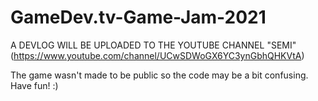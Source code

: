 # GameDev.tv-Game-Jam-2021

A DEVLOG WILL BE UPLOADED TO THE YOUTUBE CHANNEL "SEMI" (https://www.youtube.com/channel/UCwSDWoGX6YC3ynGbhQHKVtA)

The game wasn't made to be public so the code may be a bit confusing. Have fun! :)
